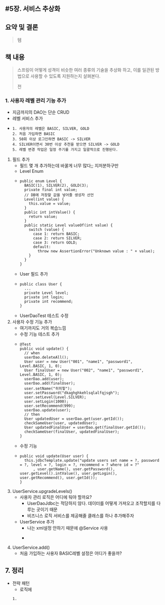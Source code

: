 #5장. 서비스 추상화
---

## 요약 및 결론
> 템
    
## 책 내용
> 스프링이 어떻게 성격이 비슷한 여러 종류의 기술을 추상화 하고, 이를 일관된 방법으로 사용할 수 있도록 지원하는지 살펴본다.
>
> 전
> 



### 1. 사용자 레벨 관리 기능 추가
- 지금까지의 DAO는 단순 CRUD
- 레벨 서비스 추가
- ```
  1. 사용자의 레벨은 BASIC, SILVER, GOLD
  2. 처음 가입하면 BASIC
  3. 50회 이상 로그인하면 BASIC -> SILVER
  4. SILVER이면서 30번 이상 추천을 받으면 SILVER -> GOLD
  5. 레벨 변경 작업은 일정 주기를 가지고 일괄적으로 진행된다.
  ```

1. 필드 추가
    - 필드 몇 개 추가하는데 바꿀게 너무 많다;; 지저분하구만
    - Level Enum
    - ```
      public enum Level {
        BASIC(1), SILVER(2), GOLD(3);
        private final int value;
        // DB에 저장할 값을 넣어줄 생성자 선언
        Level(int value) {
          this.value = value;
        }
        public int intValue() {
          return value;
        }
        public static Level valueOf(int value) {
          switch (value) {
            case 1: return BASIC;
            case 2: return SILVER;
            case 3: return GOLD;
            default:
              throw new AssertionError("Unknown value : " + value);
          }
        }
      }
      ```
    - User 필드 추가
    - ```
      public class User {
        ...
        private Level level;
        private int login;
        private int recommend;
      }
      ```
    - UserDaoTest 테스트 수정
2. 사용자 수정 기능 추가
    - 여기까지도 거의 복습느낌
    - 수정 기능 테스트 추가
    - ``` 
      @Test
      public void update() {
        // when
        userDao.deleteAll();
        User user = new User("001", "name1", "password1", Level.BASIC, 1, 0);
        User finalUser = new User("002", "name1", "password1", Level.BASIC, 1, 0);
        userDao.add(user);
        userDao.add(finalUser);
        user.setName("히히힣");
        user.setPassword("dkaghghkehlsqlalfqjsgh");
        user.setLevel(Level.SILVER);
        user.setLogin(1000);
        user.setRecommend(999);
        userDao.update(user);
        // then
        User updatedUser = userDao.get(user.getId());
        checkSameUser(user, updatedUser);
        User updatedFinalUser = userDao.get(finalUser.getId());
        checkSameUser(finalUser, updatedFinalUser);
      }
      ```
    - 수정 기능
    - ```
      public void update(User user) {
        this.jdbcTemplate.update("update users set name = ?, password = ?, level = ?, login = ?, recommend = ? where id = ?"
            , user.getName(), user.getPassword(), user.getLevel().intValue(), user.getLogin(), user.getRecommend(), user.getId());
      }
      ```
3. UserService.upgradeLevels()
    - 사용자 관리 로직은 어디에 둬야 할까요?
        - UserDaoJdbc는 적당하지 않다. 데이터를 어떻게 가져오고 조작할지를 다루는 곳이기 때문
        - 비즈니스 로직 서비스를 제공해줄 클래스를 하나 추가해주자
    - UserService 추가
        - 나는 xml설정 안하기 때문에 @Service 사용
        - ```
          ```
4. UserService.add()
    - 처음 가입하는 사용자 BASIC레벨 설정은 어디가 좋을까?
## 7. 정리
- 전략 패턴
    - 로직에
    ```
    1. 
    ``` 